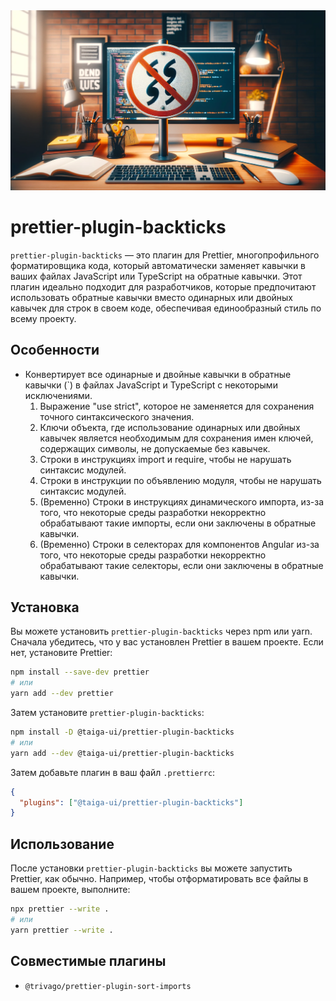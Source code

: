 <img src="./images/banner.webp" alt="prettier-plugin-backticks" />

# prettier-plugin-backticks

`prettier-plugin-backticks` — это плагин для Prettier, многопрофильного форматировщика кода, который автоматически
заменяет кавычки в ваших файлах JavaScript или TypeScript на обратные кавычки. Этот плагин идеально подходит для
разработчиков, которые предпочитают использовать обратные кавычки вместо одинарных или двойных кавычек для строк в своем
коде, обеспечивая единообразный стиль по всему проекту.

## Особенности

- Конвертирует все одинарные и двойные кавычки в обратные кавычки (`) в файлах JavaScript и TypeScript с некоторыми исключениями.
  1. Выражение "use strict", которое не заменяется для сохранения точного синтаксического значения.
  2. Ключи объекта, где использование одинарных или двойных кавычек является необходимым для сохранения имен ключей, содержащих символы, не допускаемые без кавычек.
  3. Строки в инструкциях import и require, чтобы не нарушать синтаксис модулей.
  4. Строки в инструкции по объявлению модуля, чтобы не нарушать синтаксис модулей.
  5. (Временно) Строки в инструкциях динамического импорта, из-за того, что некоторые среды разработки некорректно обрабатывают такие импорты, если они заключены в обратные кавычки.
  6. (Временно) Строки в селекторах для компонентов Angular из-за того, что некоторые среды разработки некорректно обрабатывают такие селекторы, если они заключены в обратные кавычки.

## Установка

Вы можете установить `prettier-plugin-backticks` через npm или yarn. Сначала убедитесь, что у вас установлен Prettier
в вашем проекте. Если нет, установите Prettier:

```bash
npm install --save-dev prettier
# или
yarn add --dev prettier
```

Затем установите `prettier-plugin-backticks`:

```bash
npm install -D @taiga-ui/prettier-plugin-backticks
# или
yarn add --dev @taiga-ui/prettier-plugin-backticks
```

Затем добавьте плагин в ваш файл `.prettierrc`:

```json
{
  "plugins": ["@taiga-ui/prettier-plugin-backticks"]
}
```

## Использование

После установки `prettier-plugin-backticks` вы можете запустить Prettier, как обычно. Например, чтобы отформатировать
все файлы в вашем проекте, выполните:

```bash
npx prettier --write .
# или
yarn prettier --write .
```

## Совместимые плагины

* `@trivago/prettier-plugin-sort-imports`
